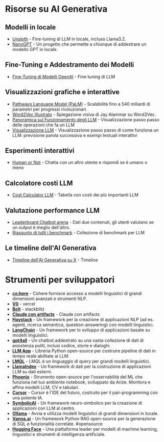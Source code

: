 # Risorse su AI Generativa

## Modelli in locale

- [Unsloth](https://unsloth.ai/) - Fine-tuning di LLM in locale, incluso Llama3.2.
- [NanoGPT](https://github.com/karpathy/nanoGPT) - Un progetto che permette a chiunque di addestrare un modello GPT in locale.

## Fine-Tuning e Addestramento dei Modelli

- [Fine-Tuning di Modelli OpenAI](https://platform.openai.com/docs/guides/fine-tuning) - Fine tuning di LLM

## Visualizzazioni grafiche e interattive

- [Pathways Language Model (PaLM)](https://research.google) - Scalabilità fino a 540 miliardi di parametri per progressi rivoluzionari.
- [Word2Vec Illustrato](https://jalammar.github.io/illustrated-word2vec/) - Spiegazione visiva di Jay Alammar su Word2Vec.
- [Panoramica sul Funzionamento degli LLM](https://bbycroft.net/llm) - Visualizzazione passo passo delle operazioni che fa un LLM
- [Visualizzazione LLM](https://ig.ft.com/generative-ai/) - Visualizzazione passo passo di come funziona un LLM: previsione parola successiva e esempi testuali interattivi

## Esperimenti interattivi

- [Human or Not](https://app.humanornot.ai/) - Chatta con un altro utente e rispondi se è umano o meno

## Calcolatore costi LLM

- [Cost Calculator LLM](https://huggingface.co/spaces/philschmid/llm-pricing) - Tabella con costi dei più importanti LLM

## Valutazione performance LLM

- [Leaderboard Chatbot arena](https://huggingface.co/spaces/lmarena-ai/chatbot-arena-leaderboard) - Dati due contenuti, gli utenti valutano se un output è meglio dell'altro.
- [Riassunto di tutti i benchmark](https://huggingface.co/collections/open-llm-leaderboard/the-big-benchmarks-collection-64faca6335a7fc7d4ffe974a) - Collezione di benchmark per LLM

## Le timeline dell'AI Generativa

- [Timeline dell'AI Generativa su X](https://x.com/chiefaioffice/status/1640781377833410564/) - Timeline

# Strumenti per sviluppatori

- **[co:here](https://cohere.com)** - Cohere fornisce accesso a modelli linguistici di grandi dimensioni avanzati e strumenti NLP.
- **[V0](https://vercel.com)** - vercel
- **[Bolt](https://stackblitz.com)** - stackblitz
- **[Claude con artifacts](https://www.anthropic.com/index/introducing-claude)** - Claude con artifacts
- **[Haystack](https://haystack.deepset.ai/)** - Un framework per la creazione di applicazioni NLP (ad es. agenti, ricerca semantica, question-answering) con modelli linguistici.
- **[LangChain](https://www.langchain.com/)** - Un framework per lo sviluppo di applicazioni basate su modelli linguistici.
- **[gpt4all](https://gpt4all.io/index.html)** - Un chatbot addestrato su una vasta collezione di dati di assistenza puliti, inclusi codice, storie e dialoghi.
- **[LLM App](https://github.com/kraken-hpc/llm-app)** - Libreria Python open-source per costruire pipeline di dati in tempo reale abilitate ai LLM.
- **[LMQL](https://lmql.ai/)** - LMQL è un linguaggio di query per grandi modelli linguistici.
- **[LlamaIndex](https://www.llamaindex.ai/)** - Un framework di dati per la costruzione di applicazioni LLM su dati esterni.
- **[Phoenix](https://arize.com/phoenix/)** - Strumento open-source per l'osservabilità del ML che funziona nel tuo ambiente notebook, sviluppato da Arize. Monitora e affina modelli LLM, CV e tabulari.
- **[Cursor](https://www.cursor.so/)** - Cursor è l'IDE del futuro, costruito per il pair-programming con una potente IA.
- **[SymbolicAI](https://symbolic.ai/)** - Un framework neuro-simbolico per la creazione di applicazioni con LLM al centro.
- **[Ollama](https://ollama.com/)** - Avvia e utilizza modelli linguistici di grandi dimensioni in locale.
- **[Vanna.ai](https://github.com/vanna-ai/vanna)** - Un framework Python RAG open-source per la generazione di SQL e funzionalità correlate. #opensource
- **[Hugging Face](https://huggingface.co/)** - Una piattaforma leader per modelli di machine learning, linguistici e strumenti di intelligenza artificiale.









